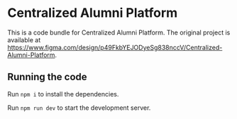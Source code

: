 
  # Centralized Alumni Platform

  This is a code bundle for Centralized Alumni Platform. The original project is available at https://www.figma.com/design/p49FkbYEJODyeSg838nccV/Centralized-Alumni-Platform.

  ## Running the code

  Run `npm i` to install the dependencies.

  Run `npm run dev` to start the development server.
  